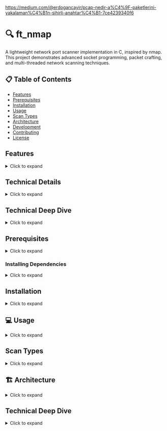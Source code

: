 https://medium.com/@erdogancayir/pcap-nedir-a%C4%9F-paketlerini-yakalaman%C4%B1n-sihirli-anahtar%C4%B1-7ce4239340f6


# 🔍 ft_nmap

A lightweight network port scanner implementation in C, inspired by nmap. This project demonstrates advanced socket programming, packet crafting, and multi-threaded network scanning techniques.

## 📋 Table of Contents
- [Features](#features)
- [Prerequisites](#prerequisites)
- [Installation](#installation)
- [Usage](#usage)
- [Scan Types](#scan-types)
- [Architecture](#architecture)
- [Development](#development)
- [Contributing](#contributing)
- [License](#license)

## Features
<details>
<summary>Click to expand</summary>

- **Multiple Scan Types**
  - TCP SYN scan (half-open)
  - TCP NULL scan
  - TCP FIN scan
  - TCP XMAS scan
  - TCP ACK scan
  - UDP scan

- **Advanced Capabilities**
  - Port range scanning
  - Service name detection
  - Multi-threaded scanning (up to 250 threads)
  - Real-time packet capture using libpcap
  - Comprehensive port status reporting

- **User-Friendly Interface**
  - Intuitive command-line interface
  - Detailed scan results
  - Progress indication
  - Service name mapping
</details>

## Technical Details
<details>
<summary>Click to expand</summary>

## Prerequisites
<details>
<summary>Click to expand</summary>

- C compiler (gcc/clang)
- Make
- libpcap development library
- Root privileges (for raw socket operations)
</details>

### Installing Dependencies
<details>
<summary>Click to expand</summary>

**macOS:**
```bash
brew install libpcap
```

**Ubuntu/Debian:**
```bash
sudo apt-get install libpcap-dev
```

**CentOS/RHEL:**
```bash
sudo yum install libpcap-devel
```
</details>

## 🚀 Installation
<details>
<summary>Click to expand</summary>

1. Clone the repository:
```bash
git clone https://github.com/yourusername/ft_nmap.git
cd ft_nmap
```

2. Build the project:
```bash
make
```

3. Run with appropriate permissions:
```bash
sudo ./ft_nmap [OPTIONS]
```
</details>

## Usage
<details>
<summary>Click to expand</summary>

### Basic Syntax
```bash
./ft_nmap [OPTIONS]
```

### Options

| Option | Description | Example | Required |
|--------|-------------|---------|----------|
| `--help` | Display this help screen | `./ft_nmap --help` | No |
| `--ports` | Ports to scan. Can be specified in three formats:<br>1. Range: `start-end`<br>2. List: `port1,port2,port3`<br>3. Mixed: `port1,start-end,port2` | `--ports 70-90`<br>`--ports 80,443,8080`<br>`--ports 70,75-85,90` | Yes |
| `--ip` | Target IP address in dot notation | `--ip 192.168.1.1` | Yes |
| `--file` | File containing IP addresses (one per line) | `--file targets.txt` | No |
| `--speedup` | Number of parallel threads (1-250) | `--speedup 70` | No (default: 1) |
| `--scan` | Scan types to perform. Can be one or more of:<br>SYN, NULL, FIN, XMAS, ACK, UDP<br>Multiple types can be combined with commas | `--scan SYN`<br>`--scan SYN,UDP`<br>`--scan SYN,NULL,FIN,XMAS,ACK,UDP` | Yes |

### Examples

1. Basic SYN scan:
```bash
sudo ./ft_nmap --ip 192.168.1.1 --speedup 70 --port 70-90 --scan SYN
```

2. Multiple scan types:
```bash
sudo ./ft_nmap --ip 192.168.1.1 --speedup 200 --port 75-85
```

3. Scan multiple ports with specific scan types:
```bash
sudo ./ft_nmap --ip 192.168.1.1 --speedup 100 --port 80,443,8080 --scan SYN,UDP
```

4. Scan from file with multiple ranges:
```bash
sudo ./ft_nmap --file targets.txt --speedup 150 --port 20-25,80,443,3306 --scan SYN,ACK
```

### Output Format
```
Scan Configurations
Target Ip-Address : x.x.x.x
No of Ports to scan : 20
Scans to be performed : SYN
No of threads : 70

Open ports:
Port Service Name (if applicable) Results Conclusion
----------------------------------------------------------------------------------------
80 http SYN(Open) Open

Closed/Filtered/Unfiltered ports:
Port Service Name (if applicable) Results Conclusion
----------------------------------------------------------------------------------------
90 Unassigned SYN(Filtered) Filtered
```
</details>

## Scan Types
<details>
<summary>Click to expand</summary>

### TCP Scans
- **SYN Scan**: Half-open scan, sends SYN packet
- **NULL Scan**: Sends packet with no flags
- **FIN Scan**: Sends packet with FIN flag
- **XMAS Scan**: Sends packet with FIN, PSH, and URG flags
- **ACK Scan**: Sends packet with ACK flag

### UDP Scan
- Sends UDP packet
- Detects ICMP port unreachable messages
</details>

## Architecture
<details>
<summary>Click to expand</summary>

### Core Components
1. **Job Queue System**
   - Thread-safe task distribution
   - Dynamic job allocation
   - Producer-consumer pattern

2. **Packet Capture**
   - Real-time packet monitoring
   - libpcap integration
   - Thread-safe result processing

3. **Scanning Engine**
   - Multi-threaded port scanning
   - Custom packet crafting
   - Result aggregation

### Threading Model
- Main thread: Job distribution and result collection
- Worker threads: Port scanning
- Sniffer thread: Packet capture

### Job Queue System

The Job Queue is a central component that manages the distribution of scanning tasks across multiple threads. It implements a producer-consumer pattern to ensure efficient and thread-safe task distribution.

#### How It Works

1. **Job Creation**
   - Main thread creates jobs based on:
     - Port ranges (e.g., 70-90)
     - Scan types (e.g., SYN, UDP)
     - Target IP addresses

2. **Job Structure**
```c
typedef struct s_job {
    uint16_t port;           // Port to scan
    uint8_t scan_type;       // Type of scan (SYN, NULL, etc.)
    char *target_ip;         // Target IP address
    struct s_job *next;      // Next job in queue
} t_job;
```

#### Visual Representation

```mermaid
graph TD
    A[Main Thread] -->|Creates Jobs| B[Job Queue]
    B -->|Distributes| C[Worker Thread 1]
    B -->|Distributes| D[Worker Thread 2]
    B -->|Distributes| E[Worker Thread N]
    C -->|Results| F[Shared Results]
    D -->|Results| F
    E -->|Results| F
    G[Sniffer Thread] -->|Packet Data| F
```

#### Example Job Matrix

For a scan with:
- Ports: 80, 443
- Scan Types: SYN, UDP
- Target IP: 192.168.1.1

The job queue will contain:

| Job ID | Port | Scan Type | Target IP    |
|--------|------|-----------|--------------|
| 1      | 80   | SYN       | 192.168.1.1 |
| 2      | 80   | UDP       | 192.168.1.1 |
| 3      | 443  | SYN       | 192.168.1.1 |
| 4      | 443  | UDP       | 192.168.1.1 |

#### Benefits

1. **Efficiency**
   - Dynamic job distribution
   - No idle threads
   - Optimal resource utilization

2. **Thread Safety**
   - Mutex-protected queue access
   - Condition variables for synchronization
   - No race conditions

3. **Scalability**
   - Easy to add more worker threads
   - Automatic load balancing
   - Configurable thread count

4. **Reliability**
   - No job duplication
   - No missed jobs
   - Graceful error handling
</details>

## Development

### Project Structure
```
```
</details>

## Technical Deep Dive
<details>
<summary>Click to expand</summary>

### Low-Level Port Scanning Implementation

This section provides a detailed technical explanation of how ft_nmap implements low-level port scanning using raw sockets and libpcap, focusing on packet behavior and response handling.

#### Core Components

1. **Raw Socket Implementation**
   ```c
   // Raw socket creation for packet crafting
   int sock = socket(AF_INET, SOCK_RAW, IPPROTO_TCP);
   if (sock < 0) {
       perror("Socket creation failed");
       exit(EXIT_FAILURE);
   }
   ```

2. **Packet Capture Setup**
   ```c
   // BPF filter for capturing responses
   char filter_exp[256];
   snprintf(filter_exp, sizeof(filter_exp),
            "(tcp and src host %s and (tcp[tcpflags] & (tcp-syn|tcp-ack|tcp-rst) != 0)) or "
            "(icmp and src host %s) or "
            "(udp and src host %s)",
            target_ip, target_ip, target_ip);
   ```

#### Response Analysis

1. **TCP Response Types**
   - **SYN-ACK Response**
     - Indicates an open port
     - Target is accepting connections
     - Scanner sends RST to close connection (half-open scan)
     ```c
     if (tcp_flags & TH_SYN && tcp_flags & TH_ACK) {
         port_status = PORT_OPEN;
         send_rst_packet();  // Close connection
     }
     ```

   - **RST Response**
     - Indicates a closed port
     - Target actively rejecting connection
     ```c
     if (tcp_flags & TH_RST) {
         port_status = PORT_CLOSED;
     }
     ```

   - **No Response**
     - Indicates a filtered port
     - Implement timeout mechanism
     ```c
     if (time_diff > SCAN_TIMEOUT_SECONDS) {
         port_status = PORT_FILTERED;
     }
     ```

2. **ICMP Message Handling**
   - **Destination Unreachable (Type 3)**
     - Code 3: Port Unreachable
     - Code 13: Communication Administratively Prohibited
     ```c
     if (icmp_type == 3) {
         switch (icmp_code) {
             case 3:  // Port Unreachable
                 port_status = PORT_CLOSED;
                 break;
             case 13: // Administratively Prohibited
                 port_status = PORT_FILTERED;
                 break;
         }
     }
     ```

#### Implementation Best Practices

1. **Timeout Handling**
   ```c
   #define SCAN_TIMEOUT_SECONDS 10
   typedef struct s_scan_result {
       time_t sent_time;
       char *status;
       // ... other fields
   } t_scan_result;
   ```

2. **Thread Synchronization**
   ```c
   pthread_mutex_t result_mutex = PTHREAD_MUTEX_INITIALIZER;
   void update_port_status(int port, char *status) {
       pthread_mutex_lock(&result_mutex);
       // Update status
       pthread_mutex_unlock(&result_mutex);
   }
   ```

3. **Resource Management**
   ```c
   void cleanup_resources(void) {
       close(raw_socket);
       pcap_close(handle);
       free_port_results();
       pthread_mutex_destroy(&result_mutex);
   }
   ```

#### Common Implementation Challenges

1. **Firewall Interactions**
   - Firewalls may:
     - Drop packets silently
     - Send ICMP Type 3 Code 13
     - Rate-limit responses
     - Block specific ports

2. **Network Conditions**
   - Handle network congestion
   - Account for varying response times
   - Implement retry mechanisms
   - Consider bandwidth limitations

3. **System Limitations**
   - Raw socket permissions
   - Resource constraints
   - Thread management
   - Memory usage

#### Performance Optimization

1. **Efficient Packet Capture**
   ```c
   // Set buffer size for packet capture
   pcap_set_buffer_size(handle, 65536);
   // Set immediate mode
   pcap_set_immediate_mode(handle, 1);
   ```

2. **Thread Pool Management**
   ```c
   #define MAX_THREADS 250
   typedef struct s_thread_pool {
       pthread_t threads[MAX_THREADS];
       int active_threads;
       // ... other fields
   } t_thread_pool;
   ```

3. **Memory Optimization**
   ```c
   // Pre-allocate packet buffers
   char *packet_buffer = malloc(MAX_PACKET_SIZE);
   // Reuse buffers for multiple scans
   memset(packet_buffer, 0, MAX_PACKET_SIZE);
   ```

#### Debugging Tips

1. **Packet Inspection**
   ```c
   void print_packet_details(const u_char *packet, int len) {
       struct ip *ip_header = (struct ip *)packet;
       struct tcphdr *tcp_header = (struct tcphdr *)(packet + sizeof(struct ip));
       // Print packet details
   }
   ```

2. **Response Analysis**
   ```c
   void analyze_response(const u_char *packet, int len) {
       // Check packet type
       // Analyze flags
       // Update port status
   }
   ```

3. **Error Handling**
   ```c
   void handle_scan_error(int error_code) {
       switch (error_code) {
           case SOCKET_ERROR:
               // Handle socket errors
               break;
           case CAPTURE_ERROR:
               // Handle capture errors
               break;
           // ... other cases
       }
   }
   ```

This technical deep dive provides implementation details and best practices for developers building similar low-level port scanners. The examples demonstrate proper handling of various response types, resource management, and performance optimization techniques.
</details>

## Prerequisites
<details>
<summary>Click to expand</summary>

- C compiler (gcc/clang)
- Make
- libpcap development library
- Root privileges (for raw socket operations)
</details>

### Installing Dependencies
<details>
<summary>Click to expand</summary>

**macOS:**
```bash
brew install libpcap
```

**Ubuntu/Debian:**
```bash
sudo apt-get install libpcap-dev
```

**CentOS/RHEL:**
```bash
sudo yum install libpcap-devel
```
</details>

## Installation
<details>
<summary>Click to expand</summary>

1. Clone the repository:
```bash
git clone https://github.com/yourusername/ft_nmap.git
cd ft_nmap
```

2. Build the project:
```bash
make
```

3. Run with appropriate permissions:
```bash
sudo ./ft_nmap [OPTIONS]
```
</details>

## 💻 Usage
<details>
<summary>Click to expand</summary>

### Basic Syntax
```bash
./ft_nmap [OPTIONS]
```

### Options

| Option | Description | Example | Required |
|--------|-------------|---------|----------|
| `--help` | Display this help screen | `./ft_nmap --help` | No |
| `--ports` | Ports to scan. Can be specified in three formats:<br>1. Range: `start-end`<br>2. List: `port1,port2,port3`<br>3. Mixed: `port1,start-end,port2` | `--ports 70-90`<br>`--ports 80,443,8080`<br>`--ports 70,75-85,90` | Yes |
| `--ip` | Target IP address in dot notation | `--ip 192.168.1.1` | Yes |
| `--file` | File containing IP addresses (one per line) | `--file targets.txt` | No |
| `--speedup` | Number of parallel threads (1-250) | `--speedup 70` | No (default: 1) |
| `--scan` | Scan types to perform. Can be one or more of:<br>SYN, NULL, FIN, XMAS, ACK, UDP<br>Multiple types can be combined with commas | `--scan SYN`<br>`--scan SYN,UDP`<br>`--scan SYN,NULL,FIN,XMAS,ACK,UDP` | Yes |

### Examples

1. Basic SYN scan:
```bash
sudo ./ft_nmap --ip 192.168.1.1 --speedup 70 --port 70-90 --scan SYN
```

2. Multiple scan types:
```bash
sudo ./ft_nmap --ip 192.168.1.1 --speedup 200 --port 75-85
```

3. Scan multiple ports with specific scan types:
```bash
sudo ./ft_nmap --ip 192.168.1.1 --speedup 100 --port 80,443,8080 --scan SYN,UDP
```

4. Scan from file with multiple ranges:
```bash
sudo ./ft_nmap --file targets.txt --speedup 150 --port 20-25,80,443,3306 --scan SYN,ACK
```

### Output Format
```
Scan Configurations
Target Ip-Address : x.x.x.x
No of Ports to scan : 20
Scans to be performed : SYN
No of threads : 70

Open ports:
Port Service Name (if applicable) Results Conclusion
----------------------------------------------------------------------------------------
80 http SYN(Open) Open

Closed/Filtered/Unfiltered ports:
Port Service Name (if applicable) Results Conclusion
----------------------------------------------------------------------------------------
90 Unassigned SYN(Filtered) Filtered
```
</details>

## Scan Types
<details>
<summary>Click to expand</summary>

### TCP Scans
- **SYN Scan**: Half-open scan, sends SYN packet
- **NULL Scan**: Sends packet with no flags
- **FIN Scan**: Sends packet with FIN flag
- **XMAS Scan**: Sends packet with FIN, PSH, and URG flags
- **ACK Scan**: Sends packet with ACK flag

### UDP Scan
- Sends UDP packet
- Detects ICMP port unreachable messages
</details>

## 🏗️ Architecture
<details>
<summary>Click to expand</summary>

### Core Components
1. **Job Queue System**
   - Thread-safe task distribution
   - Dynamic job allocation
   - Producer-consumer pattern

2. **Packet Capture**
   - Real-time packet monitoring
   - libpcap integration
   - Thread-safe result processing

3. **Scanning Engine**
   - Multi-threaded port scanning
   - Custom packet crafting
   - Result aggregation

### Threading Model
- Main thread: Job distribution and result collection
- Worker threads: Port scanning
- Sniffer thread: Packet capture

### Job Queue System

The Job Queue is a central component that manages the distribution of scanning tasks across multiple threads. It implements a producer-consumer pattern to ensure efficient and thread-safe task distribution.

#### How It Works

1. **Job Creation**
   - Main thread creates jobs based on:
     - Port ranges (e.g., 70-90)
     - Scan types (e.g., SYN, UDP)
     - Target IP addresses

2. **Job Structure**
```c
typedef struct s_job {
    uint16_t port;           // Port to scan
    uint8_t scan_type;       // Type of scan (SYN, NULL, etc.)
    char *target_ip;         // Target IP address
    struct s_job *next;      // Next job in queue
} t_job;
```

#### Visual Representation

```mermaid
graph TD
    A[Main Thread] -->|Creates Jobs| B[Job Queue]
    B -->|Distributes| C[Worker Thread 1]
    B -->|Distributes| D[Worker Thread 2]
    B -->|Distributes| E[Worker Thread N]
    C -->|Results| F[Shared Results]
    D -->|Results| F
    E -->|Results| F
    G[Sniffer Thread] -->|Packet Data| F
```

#### Example Job Matrix

For a scan with:
- Ports: 80, 443
- Scan Types: SYN, UDP
- Target IP: 192.168.1.1

The job queue will contain:

| Job ID | Port | Scan Type | Target IP    |
|--------|------|-----------|--------------|
| 1      | 80   | SYN       | 192.168.1.1 |
| 2      | 80   | UDP       | 192.168.1.1 |
| 3      | 443  | SYN       | 192.168.1.1 |
| 4      | 443  | UDP       | 192.168.1.1 |

#### Benefits

1. **Efficiency**
   - Dynamic job distribution
   - No idle threads
   - Optimal resource utilization

2. **Thread Safety**
   - Mutex-protected queue access
   - Condition variables for synchronization
   - No race conditions

3. **Scalability**
   - Easy to add more worker threads
   - Automatic load balancing
   - Configurable thread count

4. **Reliability**
   - No job duplication
   - No missed jobs
   - Graceful error handling
</details>

## Technical Deep Dive
<details>
<summary>Click to expand</summary>

### Low-Level Port Scanning Implementation

This section provides a detailed technical explanation of how ft_nmap implements low-level port scanning using raw sockets and libpcap, focusing on packet behavior and response handling.

#### Core Components

1. **Raw Socket Implementation**
   ```c
   // Raw socket creation for packet crafting
   int sock = socket(AF_INET, SOCK_RAW, IPPROTO_TCP);
   if (sock < 0) {
       perror("Socket creation failed");
       exit(EXIT_FAILURE);
   }
   ```

2. **Packet Capture Setup**
   ```c
   // BPF filter for capturing responses
   char filter_exp[256];
   snprintf(filter_exp, sizeof(filter_exp),
            "(tcp and src host %s and (tcp[tcpflags] & (tcp-syn|tcp-ack|tcp-rst) != 0)) or "
            "(icmp and src host %s) or "
            "(udp and src host %s)",
            target_ip, target_ip, target_ip);
   ```

#### Response Analysis

1. **TCP Response Types**
   - **SYN-ACK Response**
     - Indicates an open port
     - Target is accepting connections
     - Scanner sends RST to close connection (half-open scan)
     ```c
     if (tcp_flags & TH_SYN && tcp_flags & TH_ACK) {
         port_status = PORT_OPEN;
         send_rst_packet();  // Close connection
     }
     ```

   - **RST Response**
     - Indicates a closed port
     - Target actively rejecting connection
     ```c
     if (tcp_flags & TH_RST) {
         port_status = PORT_CLOSED;
     }
     ```

   - **No Response**
     - Indicates a filtered port
     - Implement timeout mechanism
     ```c
     if (time_diff > SCAN_TIMEOUT_SECONDS) {
         port_status = PORT_FILTERED;
     }
     ```

2. **ICMP Message Handling**
   - **Destination Unreachable (Type 3)**
     - Code 3: Port Unreachable
     - Code 13: Communication Administratively Prohibited
     ```c
     if (icmp_type == 3) {
         switch (icmp_code) {
             case 3:  // Port Unreachable
                 port_status = PORT_CLOSED;
                 break;
             case 13: // Administratively Prohibited
                 port_status = PORT_FILTERED;
                 break;
         }
     }
     ```

#### Implementation Best Practices

1. **Timeout Handling**
   ```c
   #define SCAN_TIMEOUT_SECONDS 10
   typedef struct s_scan_result {
       time_t sent_time;
       char *status;
       // ... other fields
   } t_scan_result;
   ```

2. **Thread Synchronization**
   ```c
   pthread_mutex_t result_mutex = PTHREAD_MUTEX_INITIALIZER;
   void update_port_status(int port, char *status) {
       pthread_mutex_lock(&result_mutex);
       // Update status
       pthread_mutex_unlock(&result_mutex);
   }
   ```

3. **Resource Management**
   ```c
   void cleanup_resources(void) {
       close(raw_socket);
       pcap_close(handle);
       free_port_results();
       pthread_mutex_destroy(&result_mutex);
   }
   ```

#### Common Implementation Challenges

1. **Firewall Interactions**
   - Firewalls may:
     - Drop packets silently
     - Send ICMP Type 3 Code 13
     - Rate-limit responses
     - Block specific ports

2. **Network Conditions**
   - Handle network congestion
   - Account for varying response times
   - Implement retry mechanisms
   - Consider bandwidth limitations

3. **System Limitations**
   - Raw socket permissions
   - Resource constraints
   - Thread management
   - Memory usage

#### Performance Optimization

1. **Efficient Packet Capture**
   ```c
   // Set buffer size for packet capture
   pcap_set_buffer_size(handle, 65536);
   // Set immediate mode
   pcap_set_immediate_mode(handle, 1);
   ```

2. **Thread Pool Management**
   ```c
   #define MAX_THREADS 250
   typedef struct s_thread_pool {
       pthread_t threads[MAX_THREADS];
       int active_threads;
       // ... other fields
   } t_thread_pool;
   ```

3. **Memory Optimization**
   ```c
   // Pre-allocate packet buffers
   char *packet_buffer = malloc(MAX_PACKET_SIZE);
   // Reuse buffers for multiple scans
   memset(packet_buffer, 0, MAX_PACKET_SIZE);
   ```

#### Debugging Tips

1. **Packet Inspection**
   ```c
   void print_packet_details(const u_char *packet, int len) {
       struct ip *ip_header = (struct ip *)packet;
       struct tcphdr *tcp_header = (struct tcphdr *)(packet + sizeof(struct ip));
       // Print packet details
   }
   ```

2. **Response Analysis**
   ```c
   void analyze_response(const u_char *packet, int len) {
       // Check packet type
       // Analyze flags
       // Update port status
   }
   ```

3. **Error Handling**
   ```c
   void handle_scan_error(int error_code) {
       switch (error_code) {
           case SOCKET_ERROR:
               // Handle socket errors
               break;
           case CAPTURE_ERROR:
               // Handle capture errors
               break;
           // ... other cases
       }
   }
   ```

This technical deep dive provides implementation details and best practices for developers building similar low-level port scanners. The examples demonstrate proper handling of various response types, resource management, and performance optimization techniques.
</details>
